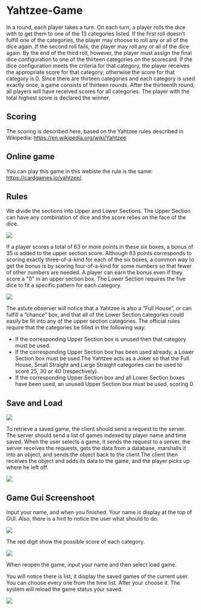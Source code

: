 # Yahtzee-Game


In a round, each player takes a turn. On each turn, a player rolls the dice with to get them to one of the 13 categories listed. If the first roll doesn’t fulfill one of the categories, the player may choose to roll any or all of the dice again. If the second roll fails, the player may roll any or all of the dice again. By the end of the third roll, however, the player must assign the final dice configuration to one of the thirteen categories on the scorecard. If the dice configuration meets the criteria for that category, the player receives the appropriate score for that category; otherwise the score for that category is 0. Since there are thirteen categories and each category is used exactly once, a game consists of thirteen rounds. After the thirteenth round, all players will have received scores for all categories. The player with the total highest score is declared the winner. 






## Scoring

The scoring is described here, based on the Yahtzee rules described in Wikipedia: https://en.wikipedia.org/wiki/Yahtzee


## Online game 

You can play this game in this webiste the rule is the same: https://cardgames.io/yahtzee/.

## Rules

We divide the sections into Upper and Lower Sections.
The Upper Section can have any combination of dice and the score relies on the face of the
dice.

![](https://github.com/maying0120/Yahtzee-Game/blob/main/upper.png)

If a player scores a total of 63 or more points in these six boxes, a bonus of 35 is added to the upper section score. Although 63 points corresponds to scoring exactly three-of-a-kind for each of the six boxes, a common way to get the bonus is by scoring four-of-a-kind for some numbers so that fewer of other numbers are needed. A player can earn the bonus even if they score a
"0" in an upper section box. The Lower Section requires the five dice to fit a specific pattern for each category.

![](https://github.com/maying0120/Yahtzee-Game/blob/main/lower.png)

The astute observer will notice that a Yahtzee is also a “Full House”, or can fulfill a “chance” box, and that all of the Lower Section categories could easily be fit into any of the upper section categories. The official rules require that the categories be filled in the following way:

* If the corresponding Upper Section box is unused then that category must be used.
* If the corresponding Upper Section box has been used already, a Lower Section box must be used.The Yahtzee acts as a Joker so that the Full House, Small Straight and
Large Straight categories can be used to score 25, 30 or 40 (respectively).
* If the corresponding Upper Section box and all Lower Section boxes have been used, an unused Upper Section box must be used, scoring 0.

## Save and Load

![](https://github.com/maying0120/Yahtzee-Game/blob/main/saveandload.png)

To retrieve a saved game, the client should send a request to the server. The server should send a list of games indexed by player name and time saved. When the user selects a game, it sends the request to a server, the server receives the requests, gets the data from a database, marshalls it into an object, and sends the object back to the client.The client then receives the object and adds its data to the game, and the player picks up where he left off.

![](https://github.com/maying0120/Yahtzee-Game/blob/main/load.png)

## Game Gui Screenshoot
Input your name, and when you finished. Your name is display at the top of GUI. Also, there is a hint to notice the user what should to do.

![](https://github.com/maying0120/Yahtzee-Game/blob/main/gamegui1.png)

The red digit show the possible score of each category.

![](https://github.com/maying0120/Yahtzee-Game/blob/main/gamegui2.png)

When reopen the game, input your name and then select load game.

You will notice there is list, it display the saved games of the current user. You can choose every one from the time list. After your choose it. The system will reload the game status your saved.

![](https://github.com/maying0120/Yahtzee-Game/blob/main/gamegui3.png)
